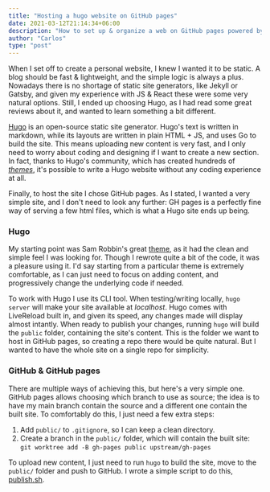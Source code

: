 ```yaml
---
title: "Hosting a hugo website on GitHub pages"
date: 2021-03-12T21:14:34+06:00
description: "How to set up & organize a web on GitHub pages powered by Hugo"
author: "Carlos"
type: "post"
---
```


When I set off to create a personal website, I knew I wanted it to be static. A blog
should be fast & lightweight, and the simple logic is always a plus. Nowadays there is no
shortage of static site generators, like Jekyll or Gatsby, and given my experience with
JS & React these were some very natural options. Still, I ended up choosing Hugo,
as I had read some great reviews about it, and wanted to learn something a bit different.

[Hugo](https://gohugo.io/) is an open-source static site generator. Hugo's text is
written in markdown, while its layouts are written in plain HTML + JS, and uses Go to
build the site.
This means uploading new content is very fast, and I only need to worry about coding
and designing if I want to create a new section. In fact, thanks to Hugo's community,
which has created hundreds of [_themes_](https://themes.gohugo.io/), it's
possible to write a Hugo website without any coding experience at all.

Finally, to host the site I chose GitHub pages. As I stated, I wanted a very simple site,
and I don't need to look any further: GH pages is a perfectly fine way of serving a few
html files, which is what a Hugo site ends up being.


### Hugo

My starting point was Sam Robbin's great
[theme](https://github.com/samrobbins85/portfolio-website-v2), as it had the clean
and simple feel I was looking for. Though I rewrote quite a bit of the code, it was a
pleasure using it. I'd say starting from a particular theme is extremely comfortable, as I
can just need to focus on adding content, and progressively change the underlying code if
needed.

To work with Hugo I use its CLI tool. When testing/writing locally, `hugo server` will
make your site available at _localhost_. Hugo comes with LiveReload built in, and given
its speed, any changes made will display almost intantly. When ready to publish your
changes, running `hugo` will build the `public` folder, containing the site's content.
This is the folder we want to host in GitHub pages, so creating a repo there would be
quite natural. But I wanted to have the whole site on a single repo for simplicity.


### GitHub & GitHub pages

There are multiple ways of achieving this, but here's a very simple one.
GitHub pages allows choosing which branch to use as source;
the idea is to have my main branch contain the source and a different one
contain the built site. To comfortably do this, I just need a few extra steps:
1) Add `public/` to `.gitignore`, so I can keep a clean directory.
2) Create a branch in the `public/` folder, which will contain the built site:
```git worktree add -B gh-pages public upstream/gh-pages```

To upload new content, I just need to run `hugo` to build the site, move to the `public/`
folder and push to GitHub. I wrote a simple script to do this,
[publish.sh](https://github.com/CMarah/personal-website/blob/main/publish.sh).
